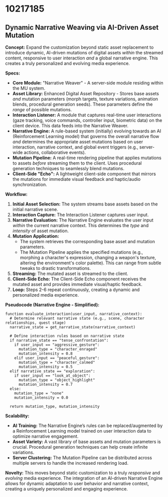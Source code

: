 # 10217185

## Dynamic Narrative Weaving via AI-Driven Asset Mutation

**Concept:** Expand the customization beyond static asset replacement to introduce dynamic, AI-driven mutations of digital assets *within* the streamed content, responsive to user interaction *and* a global narrative engine. This creates a truly personalized and evolving media experience.

**Specs:**

*   **Core Module:** "Narrative Weaver" - A server-side module residing within the MU system.
*   **Asset Library:** Enhanced Digital Asset Repository - Stores base assets *and* mutation parameters (morph targets, texture variations, animation blends, procedural generation seeds). These parameters define the *range* of possible mutations.
*   **Interaction Listener:** A module that captures real-time user interactions (gaze tracking, voice commands, controller input, biometric data) on the client device. This data feeds into the Narrative Weaver.
*   **Narrative Engine:** A rule-based system (initially) evolving towards an AI (Reinforcement Learning model) that governs the overall narrative flow *and* determines the appropriate asset mutations based on user interaction, narrative context, and global event triggers (e.g., server-wide actions, collaborative events).
*   **Mutation Pipeline:** A real-time rendering pipeline that applies mutations to assets *before* streaming them to the client. Uses procedural generation techniques to seamlessly blend mutations.
*   **Client-Side "Echo":**  A lightweight client-side component that mirrors the mutations for immediate visual feedback and haptic/audio synchronization.

**Workflow:**

1.  **Initial Asset Selection:**  The system streams base assets based on the initial narrative scene.
2.  **Interaction Capture:** The Interaction Listener captures user input.
3.  **Narrative Evaluation:** The Narrative Engine evaluates the user input *within* the current narrative context. This determines the *type* and *intensity* of asset mutation.
4.  **Mutation Application:**
    *   The system retrieves the corresponding base asset and mutation parameters.
    *   The Mutation Pipeline applies the specified mutations (e.g., morphing a character's expression, changing a weapon's texture, altering the environment's color palette).  This can range from subtle tweaks to drastic transformations.
5.  **Streaming:** The mutated asset is streamed to the client.
6.  **Client-Side Echo:** The Client-Side Echo component receives the mutated asset and provides immediate visual/haptic feedback.
7.  **Loop:** Steps 2-6 repeat continuously, creating a dynamic and personalized media experience.

**Pseudocode (Narrative Engine - Simplified):**

```
function evaluate_interaction(user_input, narrative_context):
  # Determine relevant narrative state (e.g., scene, character relationships, quest stage)
  narrative_state = get_narrative_state(narrative_context)

  # Define interaction rules based on narrative state
  if narrative_state == "tense_confrontation":
    if user_input == "aggressive_gesture":
      mutation_type = "character_enraged"
      mutation_intensity = 0.8
    elif user_input == "peaceful_gesture":
      mutation_type = "character_calmed"
      mutation_intensity = 0.5
  elif narrative_state == "exploration":
    if user_input == "look_at_object":
      mutation_type = "object_highlight"
      mutation_intensity = 0.7
  else:
    mutation_type = "none"
    mutation_intensity = 0.0

  return mutation_type, mutation_intensity
```

**Scalability:**

*   **AI Training:** The Narrative Engine’s rules can be replaced/augmented by a Reinforcement Learning model trained on user interaction data to optimize narrative engagement.
*   **Asset Variety:** A vast library of base assets and mutation parameters is crucial. Procedural generation techniques can help create infinite variations.
*   **Server Clustering:** The Mutation Pipeline can be distributed across multiple servers to handle the increased rendering load.

**Novelty:** This moves beyond static customization to a truly *responsive* and *evolving* media experience. The integration of an AI-driven Narrative Engine allows for dynamic adaptation to user behavior and narrative context, creating a uniquely personalized and engaging experience.